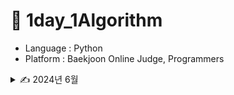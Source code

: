 # 📖 1day_1Algorithm

- Language : Python
- Platform : Baekjoon Online Judge, Programmers


<details>
<summary> ✍️ 2024년 6월 </summary>

| 날짜  | 문제이름      | 언어   | 풀이 or 출처                                                                                |
| ----- | ------------- | ------ | ------------------------------------------------------------------------------------------- |
| 06/23 | 팰린드롬 만들기 | Python | [백준 1213](https://www.acmicpc.net/problem/1213)   |

</details>
